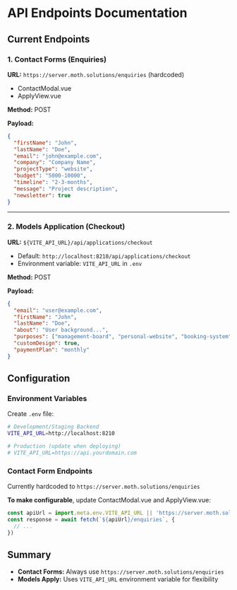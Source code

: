# API Endpoints Documentation

## Current Endpoints

### 1. Contact Forms (Enquiries)

**URL:** `https://server.moth.solutions/enquiries` (hardcoded)
- ContactModal.vue
- ApplyView.vue

**Method:** POST

**Payload:**
```json
{
  "firstName": "John",
  "lastName": "Doe",
  "email": "john@example.com",
  "company": "Company Name",
  "projectType": "website",
  "budget": "5000-10000",
  "timeline": "2-3-months",
  "message": "Project description",
  "newsletter": true
}
```

---

### 2. Models Application (Checkout)

**URL:** `${VITE_API_URL}/api/applications/checkout`
- Default: `http://localhost:8210/api/applications/checkout`
- Environment variable: `VITE_API_URL` in `.env`

**Method:** POST

**Payload:**
```json
{
  "email": "user@example.com",
  "firstName": "John",
  "lastName": "Doe",
  "about": "User background...",
  "purposes": ["management-board", "personal-website", "booking-system"],
  "customDesign": true,
  "paymentPlan": "monthly"
}
```

## Configuration

### Environment Variables

Create `.env` file:
```bash
# Development/Staging Backend
VITE_API_URL=http://localhost:8210

# Production (update when deploying)
# VITE_API_URL=https://api.yourdomain.com
```

### Contact Form Endpoints

Currently hardcoded to `https://server.moth.solutions/enquiries`

**To make configurable**, update ContactModal.vue and ApplyView.vue:

```javascript
const apiUrl = import.meta.env.VITE_API_URL || 'https://server.moth.solutions'
const response = await fetch(`${apiUrl}/enquiries`, {
  // ...
})
```

## Summary

- **Contact Forms:** Always use `https://server.moth.solutions/enquiries`
- **Models Apply:** Uses `VITE_API_URL` environment variable for flexibility


